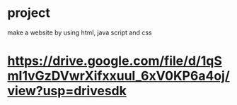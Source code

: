 # project
make a website by using html, java script and css
# https://drive.google.com/file/d/1qSmI1vGzDVwrXifxxuul_6xV0KP6a4oj/view?usp=drivesdk
